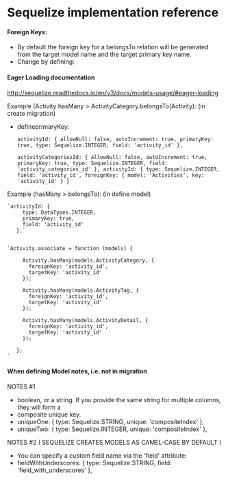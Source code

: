 # Sequelize implementation reference

#### Foreign Keys:

- By default the foreign key for a belongsTo relation will be generated from the target model name and the target primary key name.
- Change by defining:


#### Eager Loading documentation

http://sequelize.readthedocs.io/en/v3/docs/models-usage/#eager-loading

Example (Activity hasMany > ActivityCategory.belongsTo(Activity): (in create migration)
- defineprimaryKey:

     `activityId: {
         allowNull: false,
         autoIncrement: true,
         primaryKey: true,
         type: Sequelize.INTEGER,
         field: 'activity_id'
       },`

    `activityCategoriesId: {
         allowNull: false,
         autoIncrement: true,
         primaryKey: true,
         type: Sequelize.INTEGER,
         field: 'activity_categories_id'
       },
     activityId: {
       type: Sequelize.INTEGER,
       field: 'activity_id',
       foreignKey: {
         model: 'Activities',
         key: 'activity_id'
       }
     }`

Example (hasMany > belongsTo): (in define model)


    `activityId: {
         type: DataTypes.INTEGER,
         primaryKey: true,
         field: 'activity_id'
       },`
           

    `Activity.associate = function (models) {
     
         Activity.hasMany(models.ActivityCategory, {
           foreignKey: 'activity_id',
           targetKey: 'activity_id'
         });
     
         Activity.hasMany(models.ActivityTag, {
           foreignKey: 'activity_id',
           targetKey: 'activity_id'
         });
     
         Activity.hasMany(models.ActivityDetail, {
           foreignKey: 'activity_id',
           targetKey: 'activity_id'
         });
     
       };
    `

#### When defining Model notes, i.e. not in migration

NOTES #1
- boolean, or a string. If you provide the same string for multiple columns, they will form a
- composite unique key.
- uniqueOne: { type: Sequelize.STRING,  unique: 'compositeIndex' },
- uniqueTwo: { type: Sequelize.INTEGER, unique: 'compositeIndex' },

NOTES #2 ( SEQUELIZE CREATES MODELS AS CAMEL-CASE BY DEFAULT )
- You can specify a custom field name via the 'field' attribute:
- fieldWithUnderscores: { type: Sequelize.STRING, field: 'field_with_underscores' },


